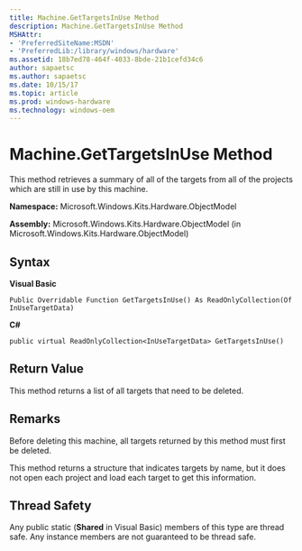 ```yaml
---
title: Machine.GetTargetsInUse Method
description: Machine.GetTargetsInUse Method
MSHAttr:
- 'PreferredSiteName:MSDN'
- 'PreferredLib:/library/windows/hardware'
ms.assetid: 18b7ed78-464f-4033-8bde-21b1cefd34c6
author: sapaetsc
ms.author: sapaetsc
ms.date: 10/15/17
ms.topic: article
ms.prod: windows-hardware
ms.technology: windows-oem
---
```


# Machine.GetTargetsInUse Method


This method retrieves a summary of all of the targets from all of the projects which are still in use by this machine.

**Namespace:** Microsoft.Windows.Kits.Hardware.ObjectModel

**Assembly:** Microsoft.Windows.Kits.Hardware.ObjectModel (in Microsoft.Windows.Kits.Hardware.ObjectModel)

## <span id="Syntax"></span><span id="syntax"></span><span id="SYNTAX"></span>Syntax


**Visual Basic**

`Public Overridable Function GetTargetsInUse() As ReadOnlyCollection(Of InUseTargetData)`

**C#**

`public virtual ReadOnlyCollection<InUseTargetData> GetTargetsInUse()`

## <span id="Return_Value"></span><span id="return_value"></span><span id="RETURN_VALUE"></span>Return Value


This method returns a list of all targets that need to be deleted.

## <span id="Remarks"></span><span id="remarks"></span><span id="REMARKS"></span>Remarks


Before deleting this machine, all targets returned by this method must first be deleted.

This method returns a structure that indicates targets by name, but it does not open each project and load each target to get this information.

## <span id="Thread_Safety"></span><span id="thread_safety"></span><span id="THREAD_SAFETY"></span>Thread Safety


Any public static (**Shared** in Visual Basic) members of this type are thread safe. Any instance members are not guaranteed to be thread safe.

 

 






